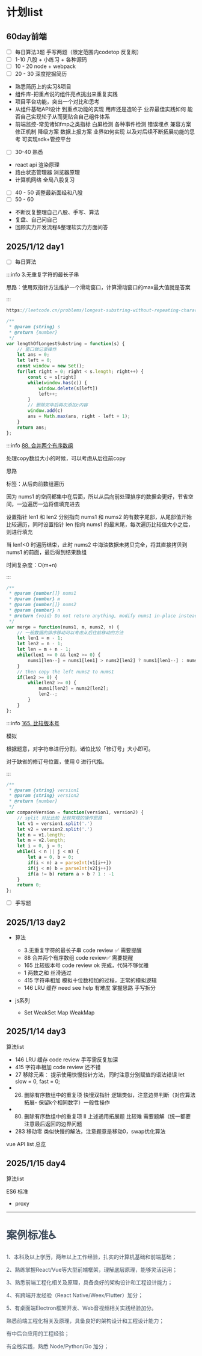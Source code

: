 
# 计划list
## 60day前端

- [ ] 每日算法3题 手写两题（限定范围内codetop 反复刷）
- [ ] 1-10 八股 + 小练习 + 各种源码
- [ ]  10 - 20 node + webpack
- [ ] 20 - 30 深度挖掘简历
+ 熟悉简历上的实习&项目
+ 组件库-把重点说的组件亮点挑出来重复实践
+ 项目平台功能，突出一个对比和思考
+ 从组件基础API设计 到重点功能的实现 用库还是造轮子 业界最佳实践如何 能否自己实现轮子从而更贴合自己组件体系
+ 前端监控-常见诸如fmp之类指标 白屏检测 各种事件检测 错误埋点 兼容方案 修正机制 降级方案 数据上报方案 业界如何实现 以及对后续不断拓展功能的思考 可实现sdk+管控平台
- [ ] 30-40 熟悉 
+ react api 渲染原理 
+ 路由状态管理器 浏览器原理
+ 计算机网络 全局八股复习
- [ ] 40 - 50 调整最新面经和八股
- [ ] 50 - 60 
+ 不断反复整理自己八股、手写、算法
+ 复盘、自己问自己
+ 回顾实力开发流程&整理软实力方面问答

## 2025/1/12 day1
- [ ] 每日算法

:::info
3.无重复字符的最长子串 

思路：使用双指针方法维护一个滑动窗口，计算滑动窗口的max最大值就是答案

:::

```javascript
https://leetcode.cn/problems/longest-substring-without-repeating-characters/description/

/**
 * @param {string} s
 * @return {number}
 */
var lengthOfLongestSubstring = function(s) {
    // 窗口做记录操作
    let ans = 0;
    let left = 0;
    const window = new Set();
    for(let right = 0; right < s.length; right++) {
        const c = s[right]
        while(window.has(c)) {
            window.delete(s[left])
            left++;
        }
        // 删除完毕后再次添加c内容
        window.add(c)
        ans = Math.max(ans, right - left + 1);
    }
    return ans;
};


```

:::info
[88. 合并两个有序数组](https://leetcode.cn/problems/merge-sorted-array/)

处理copy数组大小的时候，可以考虑从后往前copy

思路

标签：从后向前数组遍历

因为 nums1 的空间都集中在后面，所以从后向前处理排序的数据会更好，节省空间，一边遍历一边将值填充进去

设置指针 len1 和 len2 分别指向 nums1 和 nums2 的有数字尾部，从尾部值开始比较遍历，同时设置指针 len 指向 nums1 的最末尾，每次遍历比较值大小之后，则进行填充

当 len1<0 时遍历结束，此时 nums2 中海油数据未拷贝完全，将其直接拷贝到 nums1 的前面，最后得到结果数组

时间复杂度：O(m+n)



:::

```javascript
/**
 * @param {number[]} nums1
 * @param {number} m
 * @param {number[]} nums2
 * @param {number} n
 * @return {void} Do not return anything, modify nums1 in-place instead.
 */
var merge = function(nums1, m, nums2, n) {
    // 一般数据的排序移动可以考虑从后往前移动的方法
    let len1 = m - 1;
    let len2 = n - 1;
    let len = m + n - 1;
    while(len1 >= 0 && len2 >= 0) {
        nums1[len--] = nums1[len1] > nums2[len2] ? nums1[len1--] : nums2[len2--];
    }
    // then copy the left nums2 to nums1
    if(len2 >= 0) {
        while(len2 >= 0) {
            nums1[len2] = nums2[len2];
            len2--;
        }
    }
};
```

:::info
[165. 比较版本号](https://leetcode.cn/problems/compare-version-numbers)

模拟

根据题意，对字符串进行分割，诸位比较「修订号」大小即可。

对于缺省的修订号位置，使用 0 进行代指。

:::

```javascript
/**
 * @param {string} version1
 * @param {string} version2
 * @return {number}
 */
var compareVersion = function(version1, version2) {
    // split 对比比较 比较常规的操作思路
    let v1 = version1.split('.')
    let v2 = version2.split('.')
    let n = v1.length;
    let m = v2.length;
    let i = 0, j = 0;
    while(i < n || j < m) {
        let a = 0, b = 0;
        if(i < n) a = parseInt(v1[i++])
        if(j < m) b = parseInt(v2[j++])
        if(a != b) return a > b ? 1 : -1
    } 
    return 0;
};
```

- [ ] 手写题



## 2025/1/13 day2
+ 算法
    - 3.无重复字符的最长子串 code review ✅  需要提醒
    - 88 合并两个有序数组 code review✅ 需要提醒
    - 165 比较版本号 code review   ok 完成，代码不够优雅
    - 1 两数之和  丝滑通过
    - 415 字符串相加  模拟十位数相加的过程，正常的模拟逻辑
    - 146 LRU 缓存 need see help 有难度 掌握思路 手写拆分



+ js系列
    - Set WeakSet Map WeakMap

## 2025/1/14 day3
算法list

+ 146 LRU 缓存 code review 手写需反复加深
+ 415 字符串相加  code review 还不错
+ 27 移除元素： 提示使用快慢指针方法，同时注意分别赋值的语法错误 let slow = 0, fast = 0;
+ 26. 删除有序数组中的重复项  快慢双指针 逻辑类似，注意边界判断（对应算法拓展- 保留k个相同数字）一般性操作
+ 80. 删除有序数组中的重复项 II  上述通用拓展题 比较难 需要题解（统一都要注意最后返回的边界问题
+ 283 移动零 类似快慢的解法，注意题意是移动0，swap优化算法

vue API list 总览

## 2025/1/15 day4
  算法list



ES6 标准

+ proxy





<hr />


<h1 id="wgeAd"><font style="color:rgb(62, 76, 91);">案例标准</font><font style="color:rgb(62, 76, 91);">♿️</font></h1>
<font style="color:rgb(62, 76, 91);">1、本科及以上学历，两年以上工作经验，扎实的计算机基础和前端基础； </font>

<font style="color:rgb(62, 76, 91);">2、熟练掌握React/Vue等大型前端框架，理解底层原理，能够灵活运用； </font>

<font style="color:rgb(62, 76, 91);">3、熟悉前端工程化相关及原理，具备良好的架构设计和工程设计能力； </font>

<font style="color:rgb(62, 76, 91);">4、有跨端开发经验（React Native/Weex/Flutter）加分； </font>

<font style="color:rgb(62, 76, 91);">5、有桌面端Electron框架开发、Web音视频相关实践经验加分。</font>

<font style="color:rgb(62, 76, 91);">熟悉前端工程化相关及原理，具备良好的架构设计和工程设计能力； </font>

<font style="color:rgb(62, 76, 91);">有中后台应用的工程经验；</font>

<font style="color:rgb(62, 76, 91);">有全栈实践，熟悉 Node/Python/Go 加分；</font>











